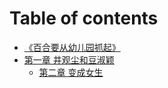# Table of contents

* [《百合要从幼儿园抓起》](README.md)
* [第一章 井观尘和豆淑颖](chapter-1/README.md)
  * [第二章 变成女生](chapter-1/chapter-2.md)

